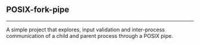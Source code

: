 ## POSIX-fork-pipe  

---   

A simple project that explores, input validation and inter-process communication of a child and parent process through a POSIX pipe.

